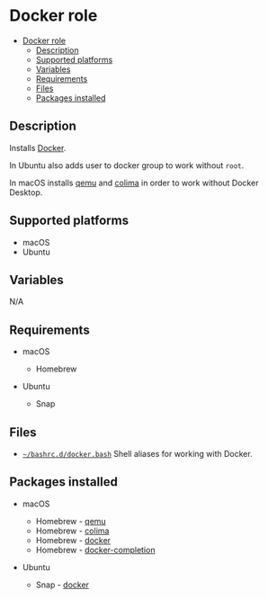 # Docker role

- [Docker role](#docker-role)
  - [Description](#description)
  - [Supported platforms](#supported-platforms)
  - [Variables](#variables)
  - [Requirements](#requirements)
  - [Files](#files)
  - [Packages installed](#packages-installed)

## Description

Installs [Docker](https://www.docker.com/).

In Ubuntu also adds user to docker group to work without `root`.

In macOS installs [qemu](https://www.qemu.org/) and [colima](https://github.com/abiosoft/colima) in order to work without Docker Desktop.

## Supported platforms

- macOS
- Ubuntu

## Variables

N/A

## Requirements

- macOS
  - Homebrew

- Ubuntu
  - Snap

## Files

- [`~/bashrc.d/docker.bash`](files/docker.bash) Shell aliases for working with Docker.

## Packages installed

- macOS
  - Homebrew - [qemu](https://formulae.brew.sh/formula/qemu)
  - Homebrew - [colima](https://formulae.brew.sh/formula/colima)
  - Homebrew - [docker](https://formulae.brew.sh/formula/docker)
  - Homebrew - [docker-completion](https://formulae.brew.sh/formula/docker-completion)

- Ubuntu
  - Snap - [docker](https://snapcraft.io/docker)
